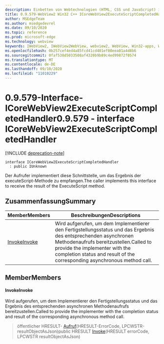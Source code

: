 ```yaml
---
description: Einbetten von Webtechnologien (HTML, CSS und JavaScript) in ihre systemeigenen Anwendungen mit dem Microsoft Edge WebView2-Steuerelement
title: 0.9.579-WebView2 Win32 C++ ICoreWebView2ExecuteScriptCompletedHandler
author: MSEdgeTeam
ms.author: msedgedevrel
ms.date: 09/10/2020
ms.topic: reference
ms.prod: microsoft-edge
ms.technology: webview
keywords: IWebView2, IWebView2WebView, webview2, WebView, Win32-apps, Win32, Edge, ICoreWebView2, ICoreWebView2Controller, Browser-Steuerelement, Edge-HTML, ICoreWebView2ExecuteScriptCompletedHandler
ms.openlocfilehash: 0b257cef4ed4a85fcd41cd401ef00eea01a4d8b6
ms.sourcegitcommit: 0faf538d5033508af4320b9b89c4ed99872f0574
ms.translationtype: MT
ms.contentlocale: de-DE
ms.lasthandoff: 09/10/2020
ms.locfileid: "11010229"
---
```

# <span data-ttu-id="80404-104">0.9.579-Interface-ICoreWebView2ExecuteScriptCompletedHandler</span><span class="sxs-lookup"><span data-stu-id="80404-104">0.9.579 - interface ICoreWebView2ExecuteScriptCompletedHandler</span></span> 

[!INCLUDE [deprecation-note](../../includes/deprecation-note.md)]

```
interface ICoreWebView2ExecuteScriptCompletedHandler
  : public IUnknown
```

<span data-ttu-id="80404-105">Der Aufrufer implementiert diese Schnittstelle, um das Ergebnis der executeScript-Methode zu empfangen.</span><span class="sxs-lookup"><span data-stu-id="80404-105">The caller implements this interface to receive the result of the ExecuteScript method.</span></span>

## <span data-ttu-id="80404-106">Zusammenfassung</span><span class="sxs-lookup"><span data-stu-id="80404-106">Summary</span></span>

 <span data-ttu-id="80404-107">Member</span><span class="sxs-lookup"><span data-stu-id="80404-107">Members</span></span>                        | <span data-ttu-id="80404-108">Beschreibungen</span><span class="sxs-lookup"><span data-stu-id="80404-108">Descriptions</span></span>
--------------------------------|---------------------------------------------
[<span data-ttu-id="80404-109">Invoke</span><span class="sxs-lookup"><span data-stu-id="80404-109">Invoke</span></span>](#invoke) | <span data-ttu-id="80404-110">Wird aufgerufen, um dem Implementierer den Fertigstellungsstatus und das Ergebnis des entsprechenden asynchronen Methodenaufrufs bereitzustellen.</span><span class="sxs-lookup"><span data-stu-id="80404-110">Called to provide the implementer with the completion status and result of the corresponding asynchronous method call.</span></span>

## <span data-ttu-id="80404-111">Member</span><span class="sxs-lookup"><span data-stu-id="80404-111">Members</span></span>

#### <span data-ttu-id="80404-112">Invoke</span><span class="sxs-lookup"><span data-stu-id="80404-112">Invoke</span></span> 

<span data-ttu-id="80404-113">Wird aufgerufen, um dem Implementierer den Fertigstellungsstatus und das Ergebnis des entsprechenden asynchronen Methodenaufrufs bereitzustellen.</span><span class="sxs-lookup"><span data-stu-id="80404-113">Called to provide the implementer with the completion status and result of the corresponding asynchronous method call.</span></span>

> <span data-ttu-id="80404-114">öffentlicher HRESULT- [Aufruf](#invoke)(HRESULT-ErrorCode, LPCWSTR-resultObjectAsJson)</span><span class="sxs-lookup"><span data-stu-id="80404-114">public HRESULT [Invoke](#invoke)(HRESULT errorCode, LPCWSTR resultObjectAsJson)</span></span>


